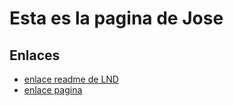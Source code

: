 # Esta es la pagina de Jose

## Enlaces

* [enlace readme de LND](LND/README.md)
* [enlace pagina](LND/pagina.md)
